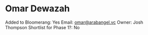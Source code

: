 # Omar Dewazah

Added to Bloomerang: Yes
Email: omar@arabangel.vc
Owner: Josh Thompson
Shortlist for Phase 1?: No